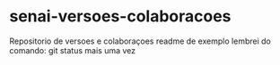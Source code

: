 # senai-versoes-colaboracoes
Repositorio de versoes e colaboraçoes
readme de exemplo
lembrei do comando: git status mais uma vez